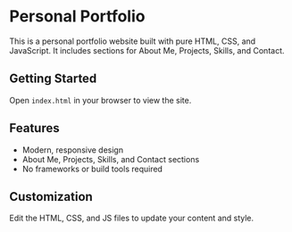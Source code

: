 # Personal Portfolio

This is a personal portfolio website built with pure HTML, CSS, and JavaScript. It includes sections for About Me, Projects, Skills, and Contact.

## Getting Started
Open `index.html` in your browser to view the site.

## Features
- Modern, responsive design
- About Me, Projects, Skills, and Contact sections
- No frameworks or build tools required

## Customization
Edit the HTML, CSS, and JS files to update your content and style.
